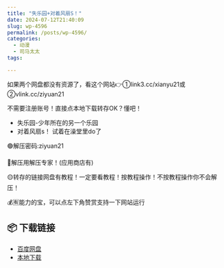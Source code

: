 ```yaml
---
title: "失乐园+对着风扇S！"
date: 2024-07-12T21:40:09
slug: wp-4596
permalink: /posts/wp-4596/
categories:
  - 动漫
  - 司马太太
tags:

---
```


如果两个网盘都没有资源了，看这个网站👉①link3.cc/xianyu21或②vlink.cc/ziyuan21

不需要注册账号！直接点本地下载转存OK？懂吧！

*   失乐园-少年所在的另一个乐园
*   对着风扇s！ 试着在澡堂里do了

🟢解压密码:ziyuan21

🔵解压用解压专家！(应用商店有)

🟡转存的链接网盘有教程！一定要看教程！按教程操作！不按教程操作你不会解压！

💰🈶能力的宝，可以点左下角赞赏支持一下网站运行

## 📦 下载链接
- [百度网盘](https://blziyuan21.com/pay-download/4596?key=39910bc512&down_id=0)
- [本地下载](https://blziyuan21.com/pay-download/4596?key=39910bc512&down_id=1)

